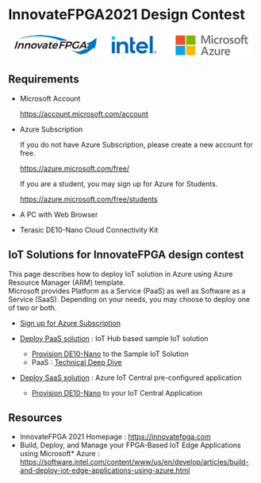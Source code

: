 # InnovateFPGA2021 Design Contest

![InnovateFPGA Logo](images/Navbar-Logo.png)

## Requirements

- Microsoft Account  

  <https://account.microsoft.com/account>

- Azure Subscription  

    If you do not have Azure Subscription, please create a new account for free.  

    <https://azure.microsoft.com/free/>  

    If you are a student, you may sign up for Azure for Students.

    <https://azure.microsoft.com/free/students>  

- A PC with Web Browser
- Terasic DE10-Nano Cloud Connectivity Kit

## IoT Solutions for InnovateFPGA design contest

This page describes how to deploy IoT solution in Azure using Azure Resource Manager (ARM) template.  
Microsoft provides Platform as a Service (PaaS) as well as Software as a Service (SaaS).  Depending on your needs, you may choose to deploy one of two or both.  

- [Sign up for Azure Subscription](AzureSignup.md)  
- [Deploy PaaS solution](PaaS-Deploy.md) : IoT Hub based sample IoT solution  
  - [Provision DE10-Nano](PaaS-Provision.md) to the Sample IoT Solution
  - PaaS : [Technical Deep Dive](PaaS-DeepDive.md)

- [Deploy SaaS solution](SaaS-Deploy.md) : Azure IoT Central pre-configured application
  - [Provision DE10-Nano](SaaS-Provision.md) to your IoT Central Application

## Resources

- InnovateFPGA 2021 Homepage : <https://innovatefpga.com>
- Build, Deploy, and Manage your FPGA-Based IoT Edge Applications using Microsoft* Azure : <https://software.intel.com/content/www/us/en/develop/articles/build-and-deploy-iot-edge-applications-using-azure.html>

